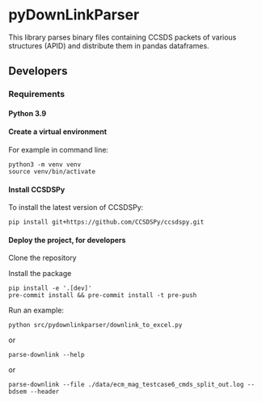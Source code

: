 # pyDownLinkParser
This library parses binary files containing CCSDS packets of various structures (APID) and distribute them in pandas dataframes.


## Developers

### Requirements

#### Python 3.9

#### Create a virtual environment

For example in command line:

    python3 -m venv venv
    source venv/bin/activate

#### Install CCSDSPy

To install the latest version of CCSDSPy:

    pip install git+https://github.com/CCSDSPy/ccsdspy.git


#### Deploy the project, for developers

Clone the repository

Install the package

    pip install -e '.[dev]'
    pre-commit install && pre-commit install -t pre-push

Run an example:

    python src/pydownlinkparser/downlink_to_excel.py

or

    parse-downlink --help

or

    parse-downlink --file ./data/ecm_mag_testcase6_cmds_split_out.log --bdsem --header
